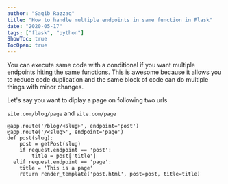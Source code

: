 ```yaml
---
author: "Saqib Razzaq"
title: "How to handle multiple endpoints in same function in Flask"
date: "2020-05-17"
tags: ["flask", "python"]
ShowToc: true
TocOpen: true
---
```


You can execute same code with a conditional if you want multiple endpoints hiting the same functions. This is awesome because it allows you to reduce code duplication and the same block of code can do multiple things with minor changes.

Let's say you want to diplay a page on following two urls

`site.com/blog/page` and `site.com/page`

```
@app.route('/blog/<slug>', endpoint='post')
@app.route('/<slug>', endpoint='page')
def post(slug):
	post = getPost(slug)
	if request.endpoint == 'post':
		title = post['title']
  elif request.endpoint == 'page':
  	title = 'This is a page'
	return render_template('post.html', post=post, title=title)
```